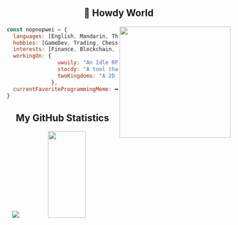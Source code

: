 <h2 align="center">👋 Howdy World </h2>


<img align='right' src="https://media.giphy.com/media/UtrTTc0Ama6RFDEcX6/giphy.gif" height="250px">

```javascript
const nopnopwei = {
  languages: [English, Mandarin, Thai],
  hobbies: [GameDev, Trading, Chess, Piano, Badminton],
  interests: [Finance, Blockchain, Data_Analysis, Statistics],
  workingOn: {
                uwuily: "An Idle RPG Discord Bot.",
                stocdy: "A tool that assists in trading Thai Stocks.",
                twoKingdoms: "A 2D puzzle game that borrow Chess's mechanics."
              },
  currentFavoriteProgrammingMeme: ━━━━━━━━━━━━━━━━━━━━━━━━━━━━━━━━━━━━━━━━━━━━➤
}
```







<div align="center">
 
## My GitHub Statistics
<img src="https://github-readme-streak-stats.herokuapp.com/?user=nopnopwei&theme=black-ice&hide_border=true&stroke=0000&background=0D1117&ring=FFE573&fire=FF8623&currStreakLabel=FF8623" />
<img width="41%" height="195px" src="https://github-readme-stats.vercel.app/api/top-langs/?username=nopnopwei&layout=compact&hide_border=true&title_color=FEE473&text_color=FFFFFF&bg_color=0d1117" />

